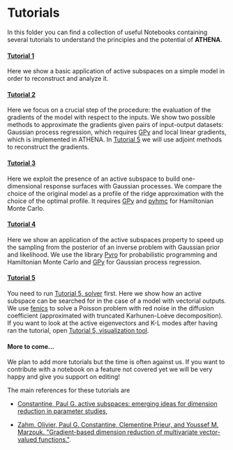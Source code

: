 # Tutorials

In this folder you can find a collection of useful Notebooks containing several tutorials to understand the principles and the potential of **ATHENA**.

#### [Tutorial 1](01_intro.ipynb)
Here we show a basic application of active subspaces on a simple model in order to reconstruct and analyze it.

#### [Tutorial 2](02_gradients_evaluation.ipynb)
Here we focus on a crucial step of the procedure: the evaluation of the gradients of the model with respect to the inputs. We show two possible methods to approximate the gradients given pairs of input-output datasets: Gaussian process regression, which requires [GPy](https://github.com/SheffieldML/GPy) and local linear gradients, which is implemented in ATHENA. In [Tutorial 5](05_SPDE_on_athena_vectorial_AS.ipynb) we will use adjoint methods to reconstruct the gradients.

#### [Tutorial 3](03_response_surfaces.ipynb)
Here we exploit the presence of an active subspace to build one-dimensional response surfaces with Gaussian
processes. We compare the choice of the original model as a profile of the ridge approximation with the choice of the optimal profile. It requires [GPy](https://github.com/SheffieldML/GPy) and [pyhmc](https://github.com/rmcgibbo/pyhmc) for Hamiltonian Monte Carlo.

#### [Tutorial 4](04_inverse_problems.ipynb)
Here we show an application of the active subspaces property to speed up the sampling from the posterior of an inverse problem with Gaussian prior and likelihood. We use the library [Pyro](https://pyro.ai/) for probabilistic programming and Hamiltonian Monte Carlo and [GPy](https://github.com/SheffieldML/GPy) for Gaussian process regression.

#### [Tutorial 5](05_SPDE_on_athena_vectorial_AS.ipynb)
You need to run [Tutorial 5, solver](05_SPDE_on_fenics_solver.ipynb) first. Here we show how an
active subspace can be searched for in the case of a model with vectorial outputs. We use [fenics](https://fenicsproject.org/) to solve a Poisson problem with red noise in the diffusion coefficient (approximated with truncated Karhunen-Loève decomposition). If you want to look at the active eigenvectors and K-L modes after having ran the tutorial, open [Tutorial 5, visualization tool](05_SPDE_on_fenics_modes.ipynb).

#### More to come...
We plan to add more tutorials but the time is often against us. If you want to contribute with a notebook on a feature not covered yet we will be very happy and give you support on editing!

The main references for these tutorials are

* [Constantine, Paul G. active subspaces: emerging ideas for dimension reduction in parameter studies](https://doi.org/10.1137/1.9781611973860),

* [Zahm, Olivier, Paul G. Constantine, Clementine Prieur, and Youssef M. Marzouk. "Gradient-based dimension reduction of multivariate vector-valued functions."](https://epubs.siam.org/doi/pdf/10.1137/18M1221837).

